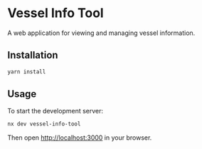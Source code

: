 # Vessel Info Tool

A web application for viewing and managing vessel information.

## Installation

```bash
yarn install
```

## Usage

To start the development server:

```bash
nx dev vessel-info-tool
```

Then open [http://localhost:3000](http://localhost:3000) in your browser.
